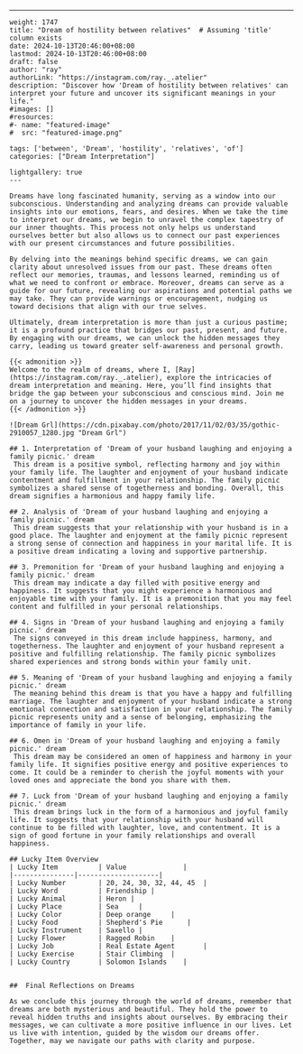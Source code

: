 ---
    weight: 1747
    title: "Dream of hostility between relatives"  # Assuming 'title' column exists
    date: 2024-10-13T20:46:00+08:00
    lastmod: 2024-10-13T20:46:00+08:00
    draft: false
    author: "ray"
    authorLink: "https://instagram.com/ray._.atelier"
    description: "Discover how 'Dream of hostility between relatives' can interpret your future and uncover its significant meanings in your life."
    #images: []
    #resources:
    #- name: "featured-image"
    #  src: "featured-image.png"
    
    tags: ['between', 'Dream', 'hostility', 'relatives', 'of']
    categories: ["Dream Interpretation"]
    
    lightgallery: true
    ---
    
    Dreams have long fascinated humanity, serving as a window into our subconscious. Understanding and analyzing dreams can provide valuable insights into our emotions, fears, and desires. When we take the time to interpret our dreams, we begin to unravel the complex tapestry of our inner thoughts. This process not only helps us understand ourselves better but also allows us to connect our past experiences with our present circumstances and future possibilities.
    
    By delving into the meanings behind specific dreams, we can gain clarity about unresolved issues from our past. These dreams often reflect our memories, traumas, and lessons learned, reminding us of what we need to confront or embrace. Moreover, dreams can serve as a guide for our future, revealing our aspirations and potential paths we may take. They can provide warnings or encouragement, nudging us toward decisions that align with our true selves.
    
    Ultimately, dream interpretation is more than just a curious pastime; it is a profound practice that bridges our past, present, and future. By engaging with our dreams, we can unlock the hidden messages they carry, leading us toward greater self-awareness and personal growth.
    
    {{< admonition >}}
    Welcome to the realm of dreams, where I, [Ray](https://instagram.com/ray._.atelier), explore the intricacies of dream interpretation and meaning. Here, you’ll find insights that bridge the gap between your subconscious and conscious mind. Join me on a journey to uncover the hidden messages in your dreams.
    {{< /admonition >}}
    
    ![Dream Grl](https://cdn.pixabay.com/photo/2017/11/02/03/35/gothic-2910057_1280.jpg "Dream Grl")
    
    ## 1. Interpretation of 'Dream of your husband laughing and enjoying a family picnic.' dream
     This dream is a positive symbol, reflecting harmony and joy within your family life. The laughter and enjoyment of your husband indicate contentment and fulfillment in your relationship. The family picnic symbolizes a shared sense of togetherness and bonding. Overall, this dream signifies a harmonious and happy family life.
    
    ## 2. Analysis of 'Dream of your husband laughing and enjoying a family picnic.' dream
     This dream suggests that your relationship with your husband is in a good place. The laughter and enjoyment at the family picnic represent a strong sense of connection and happiness in your marital life. It is a positive dream indicating a loving and supportive partnership.
    
    ## 3. Premonition for 'Dream of your husband laughing and enjoying a family picnic.' dream
     This dream may indicate a day filled with positive energy and happiness. It suggests that you might experience a harmonious and enjoyable time with your family. It is a premonition that you may feel content and fulfilled in your personal relationships.
    
    ## 4. Signs in 'Dream of your husband laughing and enjoying a family picnic.' dream
     The signs conveyed in this dream include happiness, harmony, and togetherness. The laughter and enjoyment of your husband represent a positive and fulfilling relationship. The family picnic symbolizes shared experiences and strong bonds within your family unit.
    
    ## 5. Meaning of 'Dream of your husband laughing and enjoying a family picnic.' dream
     The meaning behind this dream is that you have a happy and fulfilling marriage. The laughter and enjoyment of your husband indicate a strong emotional connection and satisfaction in your relationship. The family picnic represents unity and a sense of belonging, emphasizing the importance of family in your life.
    
    ## 6. Omen in 'Dream of your husband laughing and enjoying a family picnic.' dream
     This dream may be considered an omen of happiness and harmony in your family life. It signifies positive energy and positive experiences to come. It could be a reminder to cherish the joyful moments with your loved ones and appreciate the bond you share with them.
    
    ## 7. Luck from 'Dream of your husband laughing and enjoying a family picnic.' dream
     This dream brings luck in the form of a harmonious and joyful family life. It suggests that your relationship with your husband will continue to be filled with laughter, love, and contentment. It is a sign of good fortune in your family relationships and overall happiness.
    
    ## Lucky Item Overview
    | Lucky Item          | Value              |
    |---------------|--------------------|
    | Lucky Number        | 20, 24, 30, 32, 44, 45  |
    | Lucky Word          | Friendship |
    | Lucky Animal        | Heron |
    | Lucky Place         | Sea     |
    | Lucky Color         | Deep orange     |
    | Lucky Food          | Shepherd's Pie      |
    | Lucky Instrument    | Saxello |
    | Lucky Flower        | Ragged Robin    |
    | Lucky Job           | Real Estate Agent       |
    | Lucky Exercise      | Stair Climbing  |
    | Lucky Country       | Solomon Islands    |
    
    
    ##  Final Reflections on Dreams
    
    As we conclude this journey through the world of dreams, remember that dreams are both mysterious and beautiful. They hold the power to reveal hidden truths and insights about ourselves. By embracing their messages, we can cultivate a more positive influence in our lives. Let us live with intention, guided by the wisdom our dreams offer. Together, may we navigate our paths with clarity and purpose.
    